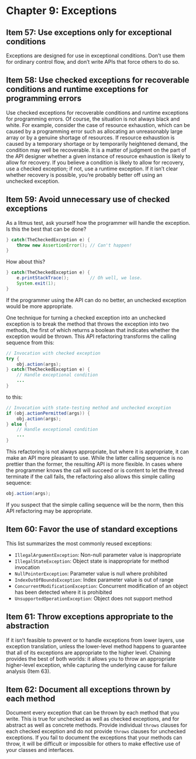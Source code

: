 # Chapter 9: Exceptions

## Item 57: Use exceptions only for exceptional conditions

Exceptions are designed for use in exceptional conditions. Don’t use them for ordinary control flow, and don’t write APIs that force others to do so.

## Item 58: Use checked exceptions for recoverable conditions and runtime exceptions for programming errors

Use checked exceptions for recoverable conditions and runtime exceptions for programming errors. Of course, the situation is not always black and white. For example, consider the case of resource exhaustion, which can be caused by a programming error such as allocating an unreasonably large array or by a genuine shortage of resources. If resource exhaustion is caused by a temporary shortage or by temporarily heightened demand, the condition may well be recoverable. It is a matter of judgment on the part of the API designer whether a given instance of resource exhaustion is likely to allow for recovery. If you believe a condition is likely to allow for recovery, use a checked exception; if not, use a runtime exception. If it isn’t clear whether recovery is possible, you’re probably better off using an unchecked exception.

## Item 59: Avoid unnecessary use of checked exceptions

As a litmus test, ask yourself how the programmer will handle the exception. Is this the best that can be done?

```java
} catch(TheCheckedException e) {
    throw new AssertionError(); // Can't happen!
}
```

How about this?

```java
} catch(TheCheckedException e) {
    e.printStackTrace();        // Oh well, we lose.
    System.exit(1);
}
```

If the programmer using the API can do no better, an unchecked exception would be more appropriate.

One technique for turning a checked exception into an unchecked exception is to break the method that throws the exception into two methods, the first of which returns a boolean that indicates whether the exception would be thrown. This API refactoring transforms the calling sequence from this:

```java
// Invocation with checked exception
try {
    obj.action(args);
} catch(TheCheckedException e) {
    // Handle exceptional condition
    ...
}
```

to this:

```java
// Invocation with state-testing method and unchecked exception
if (obj.actionPermitted(args)) {
    obj.action(args);
} else {
    // Handle exceptional condition
    ...
}
```

This refactoring is not always appropriate, but where it is appropriate, it can make an API more pleasant to use. While the latter calling sequence is no prettier than the former, the resulting API is more flexible. In cases where the programmer knows the call will succeed or is content to let the thread terminate if the call fails, the refactoring also allows this simple calling sequence:

```java
obj.action(args);
```

If you suspect that the simple calling sequence will be the norm, then this API refactoring may be appropriate.

## Item 60: Favor the use of standard exceptions

This list summarizes the most commonly reused exceptions:

- `IllegalArgumentException`: Non-null parameter value is inappropriate
- `IllegalStateException`: Object state is inappropriate for method invocation
- `NullPointerException`: Parameter value is null where prohibited
- `IndexOutOfBoundsException`: Index parameter value is out of range
- `ConcurrentModificationException`: Concurrent modification of an object has been detected where it is prohibited
- `UnsupportedOperationException`: Object does not support method

## Item 61: Throw exceptions appropriate to the abstraction

If it isn’t feasible to prevent or to handle exceptions from lower layers, use exception translation, unless the lower-level method happens to guarantee that all of its exceptions are appropriate to the higher level. Chaining provides the best of both worlds: it allows you to throw an appropriate higher-level exception, while capturing the underlying cause for failure analysis (Item 63).


## Item 62: Document all exceptions thrown by each method

Document every exception that can be thrown by each method that you write. This is true for unchecked as well as checked exceptions, and for abstract as well as concrete methods. Provide individual `throws` clauses for each checked exception and do not provide `throws` clauses for unchecked exceptions. If you fail to document the exceptions that your methods can throw, it will be difficult or impossible for others to make effective use of your classes and interfaces.
